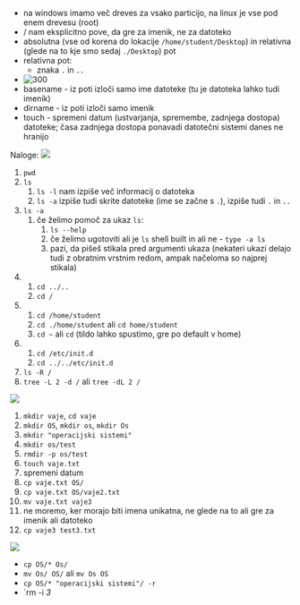 - na windows imamo več dreves za vsako particijo, na linux je vse pod enem drevesu (root)
- / nam eksplicitno pove, da gre za imenik, ne za datoteko
- absolutna (vse od korena do lokacije `/home/student/Desktop`) in relativna (glede na to kje smo sedaj `./Desktop`) pot
- relativna pot:
	- znaka `.` in `..`
- ![300](Pasted%20image%2020240229092726.png)
- basename - iz poti izloči samo ime datoteke (tu je datoteka lahko tudi imenik)
- dirname - iz poti izloči samo imenik
- touch - spremeni datum (ustvarjanja, spremembe, zadnjega dostopa) datoteke; časa zadnjega dostopa ponavadi datotečni sistemi danes ne hranijo

Naloge:
![](Pasted%20image%2020240229095504.png)
1. `pwd`
2. `ls`
	1. `ls -l` nam izpiše več informacij o datoteka
	2. `ls -a` izpiše tudi skrite datoteke (ime se začne s `.`), izpiše tudi `.` in `..`
3. `ls -a`
	1. če želimo pomoč za ukaz `ls`:
		1. `ls --help`
		2. če želimo ugotoviti ali je `ls` shell built in ali ne - `type -a ls`
		3. pazi, da pišeš stikala pred argumenti ukaza (nekateri ukazi delajo tudi z obratnim vrstnim redom, ampak načeloma so najprej stikala)
4. 
	1. `cd ../..`
	2. `cd /`
5. 
	1. `cd /home/student`
	2. `cd ./home/student` ali `cd home/student`
	3. `cd ~` ali `cd` (tildo lahko spustimo, gre po default v home)
6. 
	1. `cd /etc/init.d`
	2. `cd ../../etc/init.d`
7. `ls -R /`
8. `tree -L 2 -d /` ali `tree -dL 2 /`

![](Pasted%20image%2020240229102920.png)
1. `mkdir vaje`, `cd vaje`
2. `mkdir OS`, `mkdir os`, `mkdir Os`
3. `mkdir "operacijski sistemi"`
4. `mkdir os/test`
5. `rmdir -p os/test`
6. `touch vaje.txt`
7. spremeni datum
8. `cp vaje.txt OS/`
9. `cp vaje.txt OS/vaje2.txt`
10. `mv vaje.txt vaje3`
11. ne moremo, ker morajo biti imena unikatna, ne glede na to ali gre za imenik ali datoteko
12. `cp vaje3 test3.txt`

![](Pasted%20image%2020240229104726.png)
- `cp OS/* Os/`
- `mv Os/ OS/` ali `mv Os OS`
- `cp OS/* "operacijski sistemi"/ -r`
- `rm -i *3*